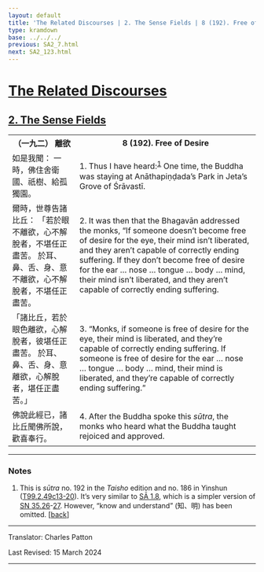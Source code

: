```yaml
---
layout: default
title: 'The Related Discourses | 2. The Sense Fields | 8 (192). Free of Desire'
type: kramdown
base: ../../../
previous: SA2_7.html
next: SA2_123.html
---
```


<h1><a href='(../index.html)'>The Related Discourses</a></h1>
<h2><a href='index.html'>2. The Sense Fields</a></h2>

<table class="trans">
  <th class='ch'>（一九二） 離欲</th>
  <th class='en'>8 (192). Free of Desire</th>
  <tr>
    <td title='t99.2.49c13'>如是我聞： 一時，佛住舍衛國、祇樹、給孤獨園。</td>
    <td id='p1'>1. Thus I have heard:<sup id="ref1"><a href="#n1">1</a></sup> One time, the Buddha was staying at Anāthapiṇḍada’s Park in Jeta’s Grove of Śrāvastī.</td>
  </tr>
  <tr>
    <td title='t99.2.49c14'>爾時，世尊告諸比丘： 「若於眼不離欲，心不解脫者，不堪任正盡苦。 於耳、鼻、舌、身、意不離欲，心不解脫者，不堪任正盡苦。</td>
    <td id='p2'>2. It was then that the Bhagavān addressed the monks, “If someone doesn’t become free of desire for the eye, their mind isn’t liberated, and they aren’t capable of correctly ending suffering. If they don’t become free of desire for the ear … nose … tongue … body … mind, their mind isn’t liberated, and they aren’t capable of correctly ending suffering.</td>
  </tr>
  <tr>
    <td title='t99.2.49c17'>「諸比丘，若於眼色離欲，心解脫者，彼堪任正盡苦。 於耳、鼻、舌、身、意離欲，心解脫者，堪任正盡苦。」</td>
    <td id='p3'>3. “Monks, if someone is free of desire for the eye, their mind is liberated, and they’re capable of correctly ending suffering. If someone is free of desire for the ear … nose … tongue … body … mind, their mind is liberated, and they’re capable of correctly ending suffering.”</td>
  </tr>
  <tr>
    <td title='t99.2.49c19'>佛說此經已，諸比丘聞佛所說，歡喜奉行。</td>
    <td id='p4'>4. After the Buddha spoke this <em>sūtra</em>, the monks who heard what the Buddha taught rejoiced and approved.</td>
  </tr>
</table>

<hr/>

<h3 id="notes">Notes</h3>

<ol>
<li id="n1">This is <em>sūtra</em> no. 192 in the <cite>Taisho</cite> edition and no. 186 in Yinshun (<a href="https://cbetaonline.dila.edu.tw/zh/T02n0099_p0049c13" target="_blank">T99.2.49c13-20</a>). It’s very similar to <a href="../01/SA1_8.html" target="_blank">SĀ 1.8</a>, which is a simpler version of <a href="https://suttacentral.net/sn35.26" target="_blank">SN 35.26</a>-<a href="https://suttacentral.net/sn35.27" target="_blank">27</a>. However, “know and understand” (知、明) has been omitted. [<a href="#ref1">back</a>]</li>
</ol>
<hr/>

<p class="translator">Translator: Charles Patton</p>
<p class='revised'>Last Revised: 15 March 2024</p>

<hr/>